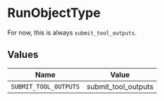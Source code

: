 # RunObjectType

For now, this is always `submit_tool_outputs`.


## Values

| Name                  | Value                 |
| --------------------- | --------------------- |
| `SUBMIT_TOOL_OUTPUTS` | submit_tool_outputs   |